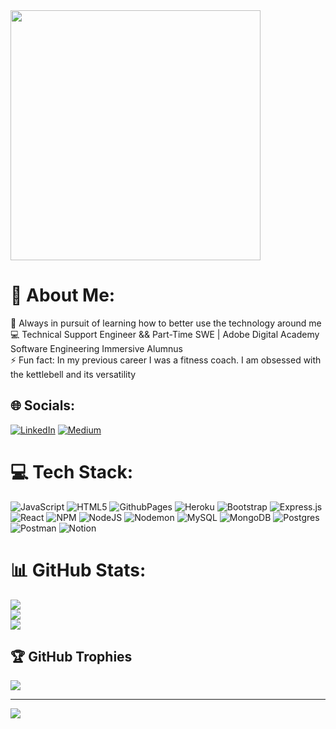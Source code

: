<img src="[https://github.com/sophiabanda/sophiabanda/assets/51414936/5e04946f-a625-4000-aff2-d243247d1664](https://github.com/sophiabanda/sophiabanda/assets/51414936/adc3b142-f8a9-4724-9756-2890fa193e10)" height="400">

# 💫 About Me:
🌱 Always in pursuit of learning how to better use the technology around me<br>💻 Technical Support Engineer && Part-Time SWE | Adobe Digital Academy Software Engineering Immersive Alumnus<br>⚡ Fun fact: In my previous career I was a fitness coach. I am obsessed with the kettlebell and its versatility<br>


## 🌐 Socials:
[![LinkedIn](https://img.shields.io/badge/LinkedIn-%230077B5.svg?logo=linkedin&logoColor=white)](https://www.linkedin.com/in/sophia-banda/) [![Medium](https://img.shields.io/badge/Medium-12100E?logo=medium&logoColor=white)](https://medium.com/@sophia.m.banda) 

# 💻 Tech Stack:
![JavaScript](https://img.shields.io/badge/javascript-%23323330.svg?style=for-the-badge&logo=javascript&logoColor=%23F7DF1E) ![HTML5](https://img.shields.io/badge/html5-%23E34F26.svg?style=for-the-badge&logo=html5&logoColor=white) ![GithubPages](https://img.shields.io/badge/github%20pages-121013?style=for-the-badge&logo=github&logoColor=white) ![Heroku](https://img.shields.io/badge/heroku-%23430098.svg?style=for-the-badge&logo=heroku&logoColor=white) ![Bootstrap](https://img.shields.io/badge/bootstrap-%238511FA.svg?style=for-the-badge&logo=bootstrap&logoColor=white) ![Express.js](https://img.shields.io/badge/express.js-%23404d59.svg?style=for-the-badge&logo=express&logoColor=%2361DAFB) ![React](https://img.shields.io/badge/react-%2320232a.svg?style=for-the-badge&logo=react&logoColor=%2361DAFB) ![NPM](https://img.shields.io/badge/NPM-%23CB3837.svg?style=for-the-badge&logo=npm&logoColor=white) ![NodeJS](https://img.shields.io/badge/node.js-6DA55F?style=for-the-badge&logo=node.js&logoColor=white) ![Nodemon](https://img.shields.io/badge/NODEMON-%23323330.svg?style=for-the-badge&logo=nodemon&logoColor=%BBDEAD)  ![MySQL](https://img.shields.io/badge/mysql-%2300000f.svg?style=for-the-badge&logo=mysql&logoColor=white) ![MongoDB](https://img.shields.io/badge/MongoDB-%234ea94b.svg?style=for-the-badge&logo=mongodb&logoColor=white) ![Postgres](https://img.shields.io/badge/postgres-%23316192.svg?style=for-the-badge&logo=postgresql&logoColor=white) ![Postman](https://img.shields.io/badge/Postman-FF6C37?style=for-the-badge&logo=postman&logoColor=white) ![Notion](https://img.shields.io/badge/Notion-%23000000.svg?style=for-the-badge&logo=notion&logoColor=white)

# 📊 GitHub Stats:
![](https://github-readme-stats.vercel.app/api?username=sophiabanda&theme=gotham&hide_border=false&include_all_commits=false&count_private=false)<br/>
![](https://github-readme-streak-stats.herokuapp.com/?user=sophiabanda&theme=gotham&hide_border=false)<br/>
![](https://github-readme-stats.vercel.app/api/top-langs/?username=sophiabanda&theme=gotham&hide_border=false&include_all_commits=false&count_private=false&layout=compact)

## 🏆 GitHub Trophies
![](https://github-profile-trophy.vercel.app/?username=sophiabanda&theme=radical&no-frame=false&no-bg=true&margin-w=4)

---
[![](https://visitcount.itsvg.in/api?id=sophiabanda&icon=0&color=0)](https://visitcount.itsvg.in)

<!-- Proudly created with GPRM ( https://gprm.itsvg.in ) -->
